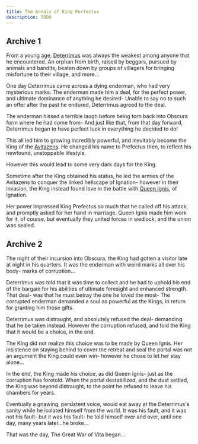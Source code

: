 ```yaml
---
title: The Annals of King Perfectus
description: TODO
---
```



## Archive 1
From a young age, [Deterrimus](/wiki/reference/characters/non-players/king-perfectus/) was always the
weakest among anyone that he encountered.
An orphan from birth, raised by beggars,
pursued by animals and bandits, beaten
down by groups of villagers for bringing
misfortune to their village, and more...

One day Deterrimus came across a dying
enderman, who had very mysterious marks.
The enderman made him a deal, for the
perfect power, and ultimate dominance
of anything he desired- Unable to say no
to such an offer after the past he endured,
Deterrimus agreed to the deal.

The enderman hissed a terrible laugh before
being torn back into Obscura form where he
had come from- And just like that, from that
day forward, Deterrimus began to have perfect
luck in everything he decided to do!

This all led him to growing incredibly powerful,
and inevitably become the King of the [Avitazens](/wiki/reference/groups/vita/avitazens/).
He changed his name to Prefectus then, to reflect
his newfound, unstoppable lifestyle.

However this would lead to some very dark days
for the King.

Sometime after the King obtained his status,
he led the armies of the Avitazens to conquer
the linked hellscape of Ignation- however in
their invasion, the King instead found love
in the battle with [Queen Ignis](/wiki/reference/characters/non-players/ignus/), of Ignation.

Her power impressed King Prefectus so much
that he called off his attack, and promptly
asked for her hand in marriage. Queen Ignis made
him work for it, of course, but eventually they
united forces in wedlock, and the union was sealed. 


## Archive 2
The night of their incursion into Obscura, the
King had gotten a visitor late at night in his
quarters. It was the enderman with weird marks
all over his body- marks of corruption...

Deterrimus was told that it was time to collect
and he had to uphold his end of the bargain for
his abilities of ultimate foresight and enhanced
strength. That deal- was that he must betray the
one he loved the most- The corrupted enderman
demanded a soul as powerful as the Kings, in
return for granting him those gifts.

Deterrimus was distraught, and absolutely refused
the deal- demanding that he be taken instead.
However the corruption refused, and told the King
that it would be a choice, in the end.

The King did not realize this choice was to be
made by Queen Ignis. Her insistence on staying
behind to cover the retreat and seal the portal
was not an argument the King could even win-
however he chose to let her stay alone...

In the end, the King made his choice, as did
Queen Ignis- just as the corruption has foretold.
When the portal destabilized, and the dust settled,
the King was beyond distraught, to the point he
refused to leave his chambers for years.

Eventually a gnawing, persistent voice, would eat
away at the Deterrimus's sanity while he isolated
himself from the world. It was his fault, and it
was not his fault- but it was his fault- he told
himself over and over, until one day, many years
later...he broke...

That was the day, The Great War of Vita began...